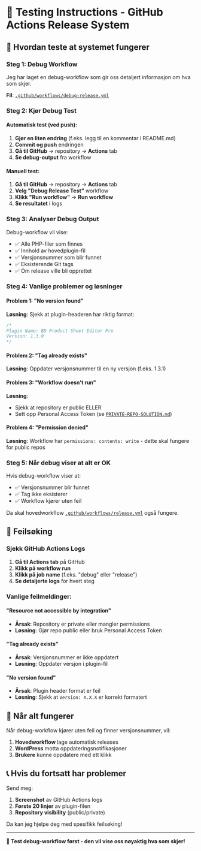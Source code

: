# 🧪 Testing Instructions - GitHub Actions Release System

## 🎯 Hvordan teste at systemet fungerer

### Steg 1: Debug Workflow
Jeg har laget en debug-workflow som gir oss detaljert informasjon om hva som skjer.

**Fil**: [`.github/workflows/debug-release.yml`](.github/workflows/debug-release.yml:1)

### Steg 2: Kjør Debug Test

#### Automatisk test (ved push):
1. **Gjør en liten endring** (f.eks. legg til en kommentar i README.md)
2. **Commit og push** endringen
3. **Gå til GitHub** → repository → **Actions** tab
4. **Se debug-output** fra workflow

#### Manuell test:
1. **Gå til GitHub** → repository → **Actions** tab
2. **Velg "Debug Release Test"** workflow
3. **Klikk "Run workflow"** → **Run workflow**
4. **Se resultatet** i logs

### Steg 3: Analyser Debug Output

Debug-workflow vil vise:
- ✅ Alle PHP-filer som finnes
- ✅ Innhold av hovedplugin-fil
- ✅ Versjonsnummer som blir funnet
- ✅ Eksisterende Git tags
- ✅ Om release ville bli opprettet

### Steg 4: Vanlige problemer og løsninger

#### Problem 1: "No version found"
**Løsning**: Sjekk at plugin-headeren har riktig format:
```php
/*
Plugin Name: BD Product Sheet Editor Pro
Version: 1.3.0
*/
```

#### Problem 2: "Tag already exists"
**Løsning**: Oppdater versjonsnummer til en ny versjon (f.eks. 1.3.1)

#### Problem 3: "Workflow doesn't run"
**Løsning**: 
- Sjekk at repository er public ELLER
- Sett opp Personal Access Token (se [`PRIVATE-REPO-SOLUTION.md`](PRIVATE-REPO-SOLUTION.md:1))

#### Problem 4: "Permission denied"
**Løsning**: Workflow har `permissions: contents: write` - dette skal fungere for public repos

### Steg 5: Når debug viser at alt er OK

Hvis debug-workflow viser at:
- ✅ Versjonsnummer blir funnet
- ✅ Tag ikke eksisterer
- ✅ Workflow kjører uten feil

Da skal hovedworkflow [`.github/workflows/release.yml`](.github/workflows/release.yml:1) også fungere.

## 🔧 Feilsøking

### Sjekk GitHub Actions Logs

1. **Gå til Actions tab** på GitHub
2. **Klikk på workflow run**
3. **Klikk på job name** (f.eks. "debug" eller "release")
4. **Se detaljerte logs** for hvert steg

### Vanlige feilmeldinger:

#### "Resource not accessible by integration"
- **Årsak**: Repository er private eller mangler permissions
- **Løsning**: Gjør repo public eller bruk Personal Access Token

#### "Tag already exists"
- **Årsak**: Versjonsnummer er ikke oppdatert
- **Løsning**: Oppdater versjon i plugin-fil

#### "No version found"
- **Årsak**: Plugin header format er feil
- **Løsning**: Sjekk at `Version: X.X.X` er korrekt formatert

## 🚀 Når alt fungerer

Når debug-workflow kjører uten feil og finner versjonsnummer, vil:

1. **Hovedworkflow** lage automatisk releases
2. **WordPress** motta oppdateringsnotifikasjoner
3. **Brukere** kunne oppdatere med ett klikk

## 📞 Hvis du fortsatt har problemer

Send meg:
1. **Screenshot** av GitHub Actions logs
2. **Første 20 linjer** av plugin-filen
3. **Repository visibility** (public/private)

Da kan jeg hjelpe deg med spesifikk feilsøking!

---

**🧪 Test debug-workflow først - den vil vise oss nøyaktig hva som skjer!**